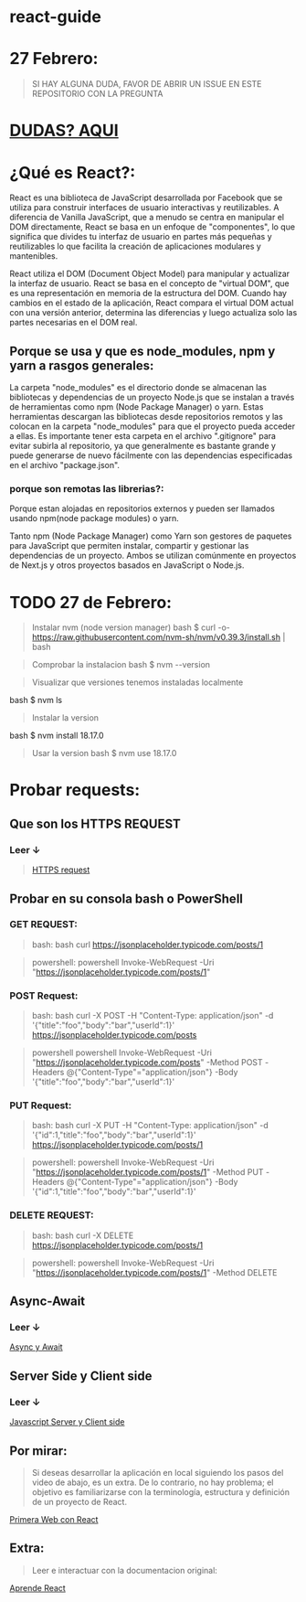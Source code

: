 # react-guide

# 27 Febrero:

  > SI HAY ALGUNA DUDA, FAVOR DE ABRIR UN ISSUE EN ESTE REPOSITORIO CON LA PREGUNTA

  # [DUDAS? AQUI](https://github.com/vicmaburrito/react-guide/issues/new)

# ¿Qué es React?:

React es una biblioteca de JavaScript desarrollada por Facebook que se utiliza para construir interfaces de usuario interactivas y reutilizables. A diferencia de Vanilla JavaScript, que a menudo se centra en manipular el DOM directamente, React se basa en un enfoque de "componentes", lo que significa que divides tu interfaz de usuario en partes más pequeñas y reutilizables  lo que facilita la creación de aplicaciones modulares y mantenibles.

React utiliza el DOM (Document Object Model) para manipular y actualizar la interfaz de usuario. React se basa en el concepto de "virtual DOM", que es una representación en memoria de la estructura del DOM. Cuando hay cambios en el estado de la aplicación, React compara el virtual DOM actual con una versión anterior, determina las diferencias y luego actualiza solo las partes necesarias en el DOM real.
## Porque se usa y que es node_modules, npm y yarn a rasgos generales:


La carpeta "node_modules" es el directorio donde se almacenan las bibliotecas y dependencias de un proyecto Node.js que se instalan a través de herramientas como npm (Node Package Manager) o yarn. Estas herramientas descargan las bibliotecas desde repositorios remotos y las colocan en la carpeta "node_modules" para que el proyecto pueda acceder a ellas. Es importante tener esta carpeta en el archivo ".gitignore" para evitar subirla al repositorio, ya que generalmente es bastante grande y puede generarse de nuevo fácilmente con las dependencias especificadas en el archivo "package.json".

### porque son remotas las librerias?:
 Porque estan alojadas en repositorios externos y pueden ser llamados usando npm(node package modules) o yarn.

Tanto npm (Node Package Manager) como Yarn son gestores de paquetes para JavaScript que permiten instalar, compartir y gestionar las dependencias de un proyecto. Ambos se utilizan comúnmente en proyectos de Next.js y otros proyectos basados en JavaScript o Node.js.

# TODO 27 de Febrero:

> Instalar nvm (node version manager)
bash
    $ curl -o- https://raw.githubusercontent.com/nvm-sh/nvm/v0.39.3/install.sh | bash


> Comprobar la instalacion
bash
$ nvm --version


> Visualizar que versiones tenemos instaladas localmente

bash
$ nvm ls

>Instalar la version

bash
$ nvm install 18.17.0


> Usar la version
bash
$ nvm use 18.17.0


# Probar requests:

## Que son los HTTPS REQUEST
### Leer ↓
> [HTTPS request](https://developer.mozilla.org/es/docs/Web/HTTP/Methods)

## Probar en su consola bash o PowerShell

### GET REQUEST:

> bash:
bash
curl https://jsonplaceholder.typicode.com/posts/1


>powershell:
powershell
Invoke-WebRequest -Uri "https://jsonplaceholder.typicode.com/posts/1"


### POST Request:

> bash:
bash
curl -X POST -H "Content-Type: application/json" -d '{"title":"foo","body":"bar","userId":1}' https://jsonplaceholder.typicode.com/posts

>powershell
powershell
Invoke-WebRequest -Uri "https://jsonplaceholder.typicode.com/posts" -Method POST -Headers @{"Content-Type"="application/json"} -Body '{"title":"foo","body":"bar","userId":1}'


### PUT Request:
> bash:
bash
curl -X PUT -H "Content-Type: application/json" -d '{"id":1,"title":"foo","body":"bar","userId":1}' https://jsonplaceholder.typicode.com/posts/1

> powershell:
powershell
Invoke-WebRequest -Uri "https://jsonplaceholder.typicode.com/posts/1" -Method PUT -Headers @{"Content-Type"="application/json"} -Body '{"id":1,"title":"foo","body":"bar","userId":1}'


### DELETE REQUEST:

> bash:
bash
curl -X DELETE https://jsonplaceholder.typicode.com/posts/1


> powershell:
powershell
Invoke-WebRequest -Uri "https://jsonplaceholder.typicode.com/posts/1" -Method DELETE


## Async-Await
### Leer ↓
[Async y Await](https://www.aluracursos.com/blog/asyncawait-en-javascript-que-es-y-cuando-usar-programacion-asincrona)



## Server Side y Client side
### Leer ↓
[Javascript Server y Client side](https://www.cloudflare.com/es-es/learning/serverless/glossary/client-side-vs-server-side/)


## Por mirar:

> Si deseas desarrollar la aplicación en local siguiendo los pasos del video de abajo, es un extra. De lo contrario, no hay problema; el objetivo es familiarizarse con la terminología, estructura y definición de un proyecto de React.

[Primera Web con React](https://youtu.be/pFyAu4R684s?si=l71wBG_lEXCcIP4g)


## Extra: 
> Leer e interactuar con la documentacion original:

[Aprende React](https://es.react.dev/learn)